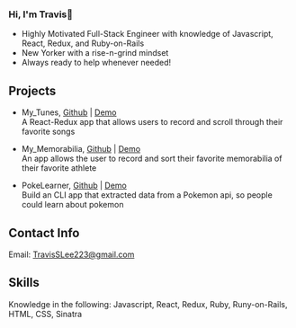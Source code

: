 ### Hi, I'm Travis👋

- Highly Motivated Full-Stack Engineer with knowledge of Javascript, React, Redux, and Ruby-on-Rails
- New Yorker with a rise-n-grind mindset
- Always ready to help whenever needed!

## Projects

- My_Tunes, [Github](https://github.com/TravisSLee/My_Tunes) | [Demo](https://youtu.be/Y79ZSu-Bb8E)								      		        
A React-Redux app that allows users to record and scroll through their favorite songs 

- My_Memorabilia, [Github](https://github.com/TravisSLee/My_Memorbilia) | [Demo](https://youtu.be/_ALwE3W3RZk)						          			 
An app allows the user to record and sort their favorite memorabilia of their favorite athlete

- PokeLearner, [Github](https://github.com/TravisSLee/PokeLearner) | [Demo](https://youtu.be/eOQzblA1y3Y)							                		 
Build an CLI app that extracted data from a Pokemon api, so people could learn about pokemon

## Contact Info

Email: TravisSLee223@gmail.com

## Skills

Knowledge in the following: Javascript, React, Redux, Ruby, Runy-on-Rails, HTML, CSS, Sinatra
